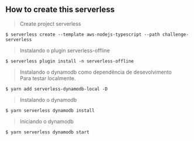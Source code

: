 ## How to create this serverless

> Create project serverless

`$ serverless create --template aws-nodejs-typescript --path challenge-serverless`

> Instalando o plugin serverless-offline

`$ serverless plugin install -n serverless-offline`

> Instalando o dynamodb como dependência de desevolvimento <br> Para testar localmente.

`$ yarn add serverless-dynamodb-local -D`

> Instalando o dynamodb

`$ yarn serverless dynamodb install`

> Iniciando o dynamodb

`$ yarn serverless dynamodb start`
